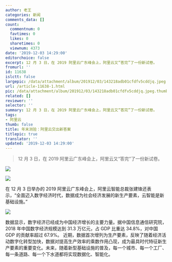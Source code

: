 ```yaml
---
author: 老王
categories: 新闻
comments_data: []
count:
  commentnum: 0
  favtimes: 0
  likes: 0
  sharetimes: 0
  viewnum: 4373
date: '2019-12-03 14:29:00'
editorchoice: false
excerpt: 12 月 3 日，在 2019 阿里云广东峰会上，阿里云又“答完”了一份新试卷。
fromurl: ''
id: 11638
islctt: false
largepic: /data/attachment/album/201912/03/143218adb01cfdfv5cddjq.jpeg
url: /article-11638-1.html
pic: /data/attachment/album/201912/03/143218adb01cfdfv5cddjq.jpeg.thumb.jpg
related: []
reviewer: ''
selector: ''
summary: 12 月 3 日，在 2019 阿里云广东峰会上，阿里云又“答完”了一份新试卷。
tags:
- 阿里云
thumb: false
title: 年末测验：阿里云交出新答案
titlepic: true
translator: ''
updated: '2019-12-03 14:29:00'
---
```



> 
> 12 月 3 日，在 2019 阿里云广东峰会上，阿里云又“答完”了一份新试卷。
> 
> 
> 


![](/data/attachment/album/201912/03/143218adb01cfdfv5cddjq.jpeg)


![](/data/attachment/album/201912/03/142442lv95vxn498jrz9y9.jpg)


在 12 月 3 日举办的 2019 阿里云广东峰会上，阿里云智能总裁张建锋还表示，“全面迈入数字经济时代，数据成为社会经济发展的新生产要素，云智能是新基础设施。”


![](/data/attachment/album/201912/03/142726r7mqf8fi7nci8j8m.jpeg)


数据显示，数字经济已经成为中国经济增长的主要力量。据中国信息通信研究院，2018 年中国数字经济规模达到 31.3 万亿元，占 GDP 比重达 34.8%，对中国 GDP 的贡献率超过 67.9%。 近期，数据首次增列为生产要素，反映了随着经济活动数字化转型加快，数据对提高生产效率的乘数作用凸现，成为最具时代特征新生产要素的重要变化。未来，随着新型基础设施的普及，每一个城市、每一个工厂、每一条道路、每一个下水道都将实现数据化、智能化。